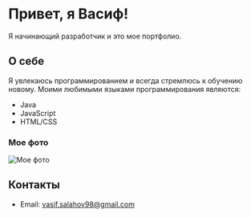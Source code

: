 # Привет, я Васиф!

Я начинающий разработчик и это мое портфолио.

## О себе

Я увлекаюсь программированием и всегда стремлюсь к обучению новому. Моими любимыми языками программирования являются:
- Java
- JavaScript
- HTML/CSS

### Мое фото

![Мое фото](https://i.pinimg.com/736x/00/b8/76/00b876cb183b1c014199a059980ad88c.jpg)

## Контакты

- Email: [vasif.salahov98@gmail.com](mailto:vasif.salahov98@gmail.com)
